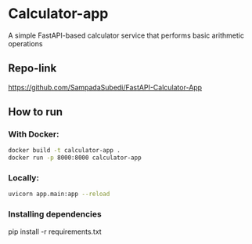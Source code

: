 # Calculator-app

A simple FastAPI-based calculator service that performs basic arithmetic operations

## Repo-link
https://github.com/SampadaSubedi/FastAPI-Calculator-App

## How to run

### With Docker:
```bash
docker build -t calculator-app .
docker run -p 8000:8000 calculator-app
```
### Locally:
```bash
uvicorn app.main:app --reload
```
### Installing dependencies
pip install -r requirements.txt

